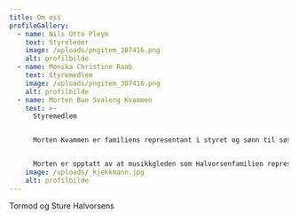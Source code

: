 ```yaml
---
title: Om oss
profileGallery:
  - name: Nils Otto Pleym
    text: Styreleder
    image: /uploads/pngitem_307416.png
    alt: profilbilde
  - name: Monika Christine Raab
    text: Styremedlem
    image: /uploads/pngitem_307416.png
    alt: profilbilde
  - name: Morten Bue Svaleng Kvammen
    text: >-
      Styremedlem


      Morten Kvammen er familiens representant i styret og sønn til søskenbarn av Sture og Tormod.


      Morten er opptatt av at musikkgleden som Halvorsenfamilien representerte skal leve videre.
    image: /uploads/_kjekkmann.jpg
    alt: profilbilde
---
```

Tormod og Sture Halvorsens